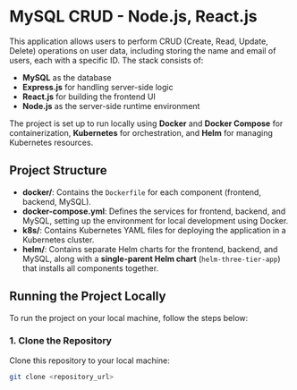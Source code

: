 # MySQL CRUD - Node.js, React.js

This application allows users to perform CRUD (Create, Read, Update, Delete) operations on user data, including storing the name and email of users, each with a specific ID. The stack consists of:

- **MySQL** as the database
- **Express.js** for handling server-side logic
- **React.js** for building the frontend UI
- **Node.js** as the server-side runtime environment

The project is set up to run locally using **Docker** and **Docker Compose** for containerization, **Kubernetes** for orchestration, and **Helm** for managing Kubernetes resources.

## Project Structure

- **docker/**: Contains the `Dockerfile` for each component (frontend, backend, MySQL).
- **docker-compose.yml**: Defines the services for frontend, backend, and MySQL, setting up the environment for local development using Docker.
- **k8s/**: Contains Kubernetes YAML files for deploying the application in a Kubernetes cluster.
- **helm/**: Contains separate Helm charts for the frontend, backend, and MySQL, along with a **single-parent Helm chart** (`helm-three-tier-app`) that installs all components together.

## Running the Project Locally

To run the project on your local machine, follow the steps below:

### 1. Clone the Repository

Clone this repository to your local machine:

```bash
git clone <repository_url>
